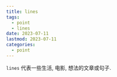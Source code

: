 ```yaml
---
title: lines
tags:
  - point
  - lines
date: 2023-07-11
lastmod: 2023-07-11
categories:
  - point
---
```


`lines` 代表一些生活, 电影, 想法的文章或句子.
